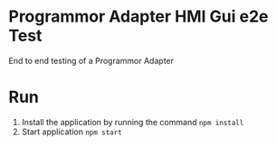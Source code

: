 # Programmor Adapter HMI Gui e2e Test

End to end testing of a Programmor Adapter

# Run

1. Install the application by running the command `npm install`
2. Start application `npm start`

